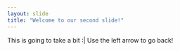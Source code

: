 ```yaml
---
layout: slide
title: "Welcome to our second slide!"
---
```

This is going to take a bit :|
Use the left arrow to go back!
